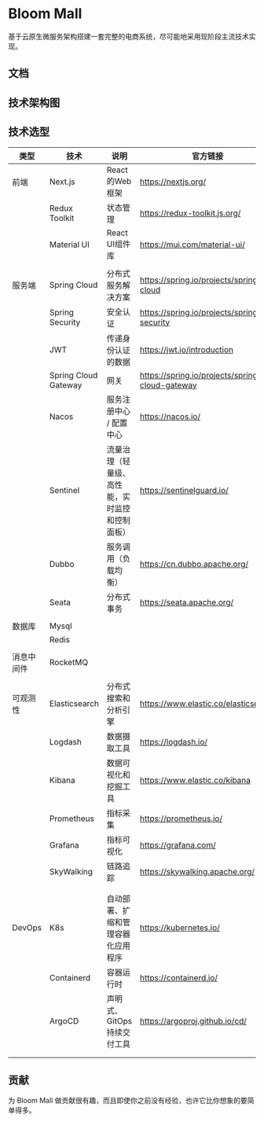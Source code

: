 # Bloom Mall
基于云原生微服务架构搭建一套完整的电商系统，尽可能地采用现阶段主流技术实现。


## 文档

## 技术架构图

## 技术选型


| 类型     | 技术                   | 说明                      | 官方链接                                            |
| ------ | -------------------- | ----------------------- | ----------------------------------------------- |
| 前端     | Next.js              | React的Web框架             | https://nextjs.org/                             |
|        | Redux Toolkit        | 状态管理                    | https://redux-toolkit.js.org/                   |
|        | Material UI          | React UI组件库             | https://mui.com/material-ui/                    |
|        |                      |                         |                                                 |
| 服务端    | Spring Cloud         | 分布式服务解决方案               | https://spring.io/projects/spring-cloud         |
|        | Spring Security      | 安全认证                    | https://spring.io/projects/spring-security      |
|        | JWT                  | 传递身份认证的数据               | https://jwt.io/introduction                     |
|        | Spring Cloud Gateway | 网关                      | https://spring.io/projects/spring-cloud-gateway |
|        | Nacos                | 服务注册中心 / 配置中心           | https://nacos.io/                               |
|        | Sentinel             | 流量治理（轻量级、高性能，实时监控和控制面板） | https://sentinelguard.io/                       |
|        | Dubbo                | 服务调用（负载均衡）              | https://cn.dubbo.apache.org/                    |
|        | Seata                | 分布式事务                   | https://seata.apache.org/                       |
|        |                      |                         |                                                 |
| 数据库    | Mysql                |                         |                                                 |
|        | Redis                |                         |                                                 |
|        |                      |                         |                                                 |
| 消息中间件  | RocketMQ             |                         |                                                 |
|        |                      |                         |                                                 |
| 可观测性   | Elasticsearch        | 分布式搜索和分析引擎              | https://www.elastic.co/elasticsearch            |
|        | Logdash              | 数据摄取工具                  | https://logdash.io/                             |
|        | Kibana               | 数据可视化和挖掘工具              | https://www.elastic.co/kibana                   |
|        | Prometheus           | 指标采集                    | https://prometheus.io/                          |
|        | Grafana              | 指标可视化                   | https://grafana.com/                            |
|        | SkyWalking           | 链路追踪                    | https://skywalking.apache.org/                  |
|        |                      |                         |                                                 |
|        |                      |                         |                                                 |
| DevOps | K8s                  | 自动部署、扩缩和管理容器化应用程序       | https://kubernetes.io/                          |
|        | Containerd           | 容器运行时                   | https://containerd.io/                          |
|        | ArgoCD               | 声明式、GitOps持续交付工具        | https://argoproj.github.io/cd/                  |
|        |                      |                         |                                                 |
|        |                      |                         |                                                 |




## 贡献
为 Bloom Mall 做贡献很有趣，而且即使你之前没有经验，也许它比你想象的要简单得多。

